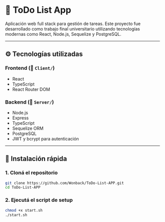 # 📝 ToDo List App

Aplicación web full stack para gestión de tareas. Este proyecto fue desarrollado como trabajo final universitario utilizando tecnologías modernas como React, Node.js, Sequelize y PostgreSQL.

---

## ⚙️ Tecnologías utilizadas

### Frontend (📁 `Client/`)
- React
- TypeScript
- React Router DOM

### Backend (📁 `Server/`)
- Node.js
- Express
- TypeScript
- Sequelize ORM
- PostgreSQL
- JWT y bcrypt para autenticación

---

## 🚀 Instalación rápida

### 1. Cloná el repositorio

```bash
git clone https://github.com/Wonback/ToDo-List-APP.git
cd ToDo-List-APP
```

### 2. Ejecutá el script de setup
```bash
chmod +x start.sh
./start.sh
```

